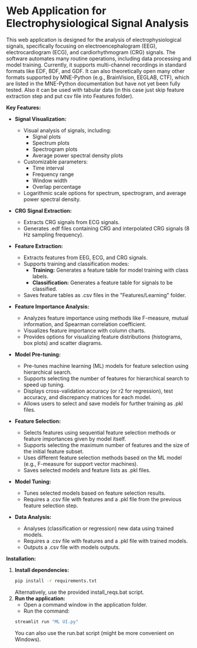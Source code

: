 # Web Application for Electrophysiological Signal Analysis

This web application is designed for the analysis of electrophysiological signals, specifically focusing on electroencephalogram (EEG), electrocardiogram (ECG), and cardiorhythmogram (CRG) signals. The software automates many routine operations, including data processing and model training.
Currently, it supports multi-channel recordings in standard formats like EDF, BDF, and GDF. It can also theoretically open many other formats supported by MNE-Python (e.g., BrainVision, EEGLAB, CTF), which are listed in the MNE-Python documentation but have not yet been fully tested.
Also it can be used with tabular data (in this case just skip feature extraction step and put csv file into Features folder).

**Key Features:**

* **Signal Visualization:** 
    * Visual analysis of signals, including:
        * Signal plots
        * Spectrum plots
        * Spectrogram plots
        * Average power spectral density plots
    * Customizable parameters:
        * Time interval
        * Frequency range
        * Window width
        * Overlap percentage
    * Logarithmic scale options for spectrum, spectrogram, and average power spectral density. 

* **CRG Signal Extraction:** 
    * Extracts CRG signals from ECG signals.
    * Generates .edf files containing CRG and interpolated CRG signals (8 Hz sampling frequency).

* **Feature Extraction:** 
    * Extracts features from EEG, ECG, and CRG signals.
    * Supports training and classification modes:
        * **Training:** Generates a feature table for model training with class labels.
        * **Classification:** Generates a feature table for signals to be classified.
    * Saves feature tables as .csv files in the "Features/Learning" folder.

* **Feature Importance Analysis:** 
    * Analyzes feature importance using methods like F-measure, mutual information, and Spearman correlation coefficient.
    * Visualizes feature importance with column charts.
    * Provides options for visualizing feature distributions (histograms, box plots) and scatter diagrams.

* **Model Pre-tuning:** 
    * Pre-tunes machine learning (ML) models for feature selection using hierarchical search.
    * Supports selecting the number of features for hierarchical search to speed up tuning.
    * Displays cross-validation accuracy (or r2 for regression), test accuracy, and discrepancy matrices for each model.
    * Allows users to select and save models for further training as .pkl files.

* **Feature Selection:** 
    * Selects features using sequential feature selection methods or feature importances given by model itself.
    * Supports selecting the maximum number of features and the size of the initial feature subset.
    * Uses different feature selection methods based on the ML model (e.g., F-measure for support vector machines).
    * Saves selected models and feature lists as .pkl files.

* **Model Tuning:** 
    * Tunes selected models based on feature selection results.
    * Requires a .csv file with features and a .pkl file from the previous feature selection step.

* **Data Analysis:** 
    * Analyses (classification or regression) new data using trained models.
    * Requires a .csv file with features and a .pkl file with trained models.
    * Outputs a .csv file with models outputs.

**Installation:**

1. **Install dependencies:**
   ```bash
   pip install -r requirements.txt
   ```
   Alternatively, use the provided install_reqs.bat script.
2. **Run the application:**
   * Open a command window in the application folder.
   * Run the command:
   ```bash
   streamlit run "ML UI.py"
   ```
   You can also use the run.bat script (might be more convenient on Windows).
   
